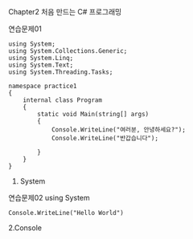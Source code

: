 Chapter2 처음 만드는 C# 프로그래밍

연습문제01
```
using System;
using System.Collections.Generic;
using System.Linq;
using System.Text;
using System.Threading.Tasks;

namespace practice1
{
    internal class Program
    {
        static void Main(string[] args)
        {
            Console.WriteLine("여러분, 안녕하세요?");
            Console.WriteLine("반갑습니다");
    
        }
    }
}
```
1. System

연습문제02
using System
```
Console.WriteLine("Hello World")
```
2.Console
